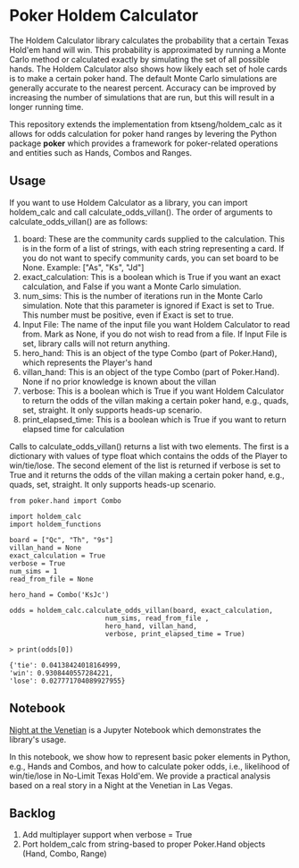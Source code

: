 Poker Holdem Calculator 
=================

The Holdem Calculator library calculates the probability that a certain Texas Hold'em hand will win. This probability is approximated by running a Monte Carlo method or calculated exactly by simulating the set of all possible hands. The Holdem Calculator also shows how likely each set of hole cards is to make a certain poker hand. The default Monte Carlo simulations are generally accurate to the nearest percent. Accuracy can be improved by increasing the number of simulations that are run, but this will result in a longer running time.

This repository extends the implementation from ktseng/holdem_calc as it allows for odds calculation for poker hand ranges by levering the Python package **poker** which provides a framework for poker-related operations and entities such as Hands, Combos and Ranges.

## Usage
If you want to use Holdem Calculator as a library, you can import holdem_calc and call calculate_odds_villan(). The order of arguments to calculate_odds_villan() are as follows:

1. board: These are the community cards supplied to the calculation. This is in the form of a list of strings, with each string representing a card. If you do not want to specify community cards, you can set board to be None. Example: ["As", "Ks", "Jd"]
2. exact_calculation: This is a boolean which is True if you want an exact calculation, and False if you want a Monte Carlo simulation.
4. num_sims: This is the number of iterations run in the Monte Carlo simulation. Note that this parameter is ignored if Exact is set to True. This number must be positive, even if Exact is set to true.
5. Input File: The name of the input file you want Holdem Calculator to read from. Mark as None, if you do not wish to read from a file. If Input File is set, library calls will not return anything.
4. hero_hand: This is an object of the type Combo (part of Poker.Hand), which represents the Player's hand
3. villan_hand: This is an object of the type Combo (part of Poker.Hand). None if no prior knowledge is known about the villan
7. verbose: This is a boolean which is True if you want Holdem Calculator to return the odds of the villan making a certain poker hand, e.g., quads, set, straight. It only supports heads-up scenario.
8. print_elapsed_time: This is a boolean which is True if you want to return elapsed time for calculation

Calls to calculate_odds_villan() returns a list with two elements. The first is a dictionary with values of type float which contains the odds of the Player to win/tie/lose. The second element of the list is returned if verbose is set to True and it returns the odds of the villan making a certain poker hand, e.g., quads, set, straight. It only supports heads-up scenario.

	from poker.hand import Combo

	import holdem_calc
	import holdem_functions
	
	board = ["Qc", "Th", "9s"]
	villan_hand = None
	exact_calculation = True
	verbose = True
	num_sims = 1
	read_from_file = None
	
	hero_hand = Combo('KsJc')

	odds = holdem_calc.calculate_odds_villan(board, exact_calculation, 
                            num_sims, read_from_file , 
                            hero_hand, villan_hand, 
                            verbose, print_elapsed_time = True)

	> print(odds[0])
	
	{'tie': 0.04138424018164999,
 	'win': 0.9308440557284221,
 	'lose': 0.027771704089927955}

## Notebook

[Night at the Venetian](https://github.com/souzatharsis/holdem_calc/blob/master/Night%20at%20the%20venetian.ipynb) is a Jupyter Notebook which demonstrates the library's usage.

In this notebook, we show how to represent basic poker elements in Python, e.g., Hands and Combos, and how to calculate poker odds, i.e., likelihood of win/tie/lose in No-Limit Texas Hold'em. We provide a practical analysis based on a real story in a Night at the Venetian in Las Vegas.

## Backlog

1. Add multiplayer support when verbose = True
2. Port holdem_calc from string-based to proper Poker.Hand objects (Hand, Combo, Range)
